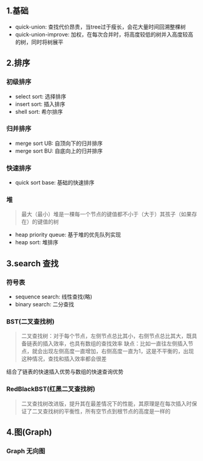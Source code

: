 ## 1.基础
* quick-union: 查找代价昂贵，当tree过于瘦长，会花大量时间回溯整棵树
* quick-union-improve: 加权，在每次合并时，将高度较低的树并入高度较高的树，同时将树展平

## 2.排序

### 初级排序
* select sort: 选择排序
* insert sort: 插入排序
* shell sort: 希尔排序

### 归并排序
* merge sort UB: 自顶向下的归并排序
* merge sort BU: 自底向上的归并排序

### 快速排序
* quick sort base: 基础的快速排序

### 堆
> 最大（最小）堆是一棵每一个节点的键值都不小于（大于）其孩子（如果存在）的键值的树

* heap priority queue: 基于堆的优先队列实现
* heap sort: 堆排序

## 3.search 查找

### 符号表
* sequence search: 线性查找(略)
* binary search: 二分查找

### BST(二叉查找树)
> 二叉查找树：对于每个节点，左侧节点总比其小，右侧节点总比其大，既具备链表的插入效率，也具有数组的查找效率
> 缺点：比如一直往左侧插入节点，就会出现左侧高度一直增加，右侧高度一直为1，这是不平衡的，出现这种情况，查找和插入效率都会很差

结合了链表的快速插入优势与数组的快速查询优势

### RedBlackBST(红黑二叉查找树)
> 二叉查找树改进版，提升其在最差情况下的性能，其原理是在每次插入时保证了二叉查找树的平衡性，所有空节点到根节点的高度是一样的

## 4.图(Graph)

### Graph 无向图